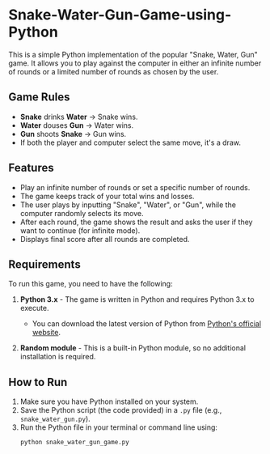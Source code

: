 # Snake-Water-Gun-Game-using-Python

This is a simple Python implementation of the popular "Snake, Water, Gun" game. It allows you to play against the computer in either an infinite number of rounds or a limited number of rounds as chosen by the user.

## Game Rules
- **Snake** drinks **Water** → Snake wins.
- **Water** douses **Gun** → Water wins.
- **Gun** shoots **Snake** → Gun wins.
- If both the player and computer select the same move, it's a draw.

## Features
- Play an infinite number of rounds or set a specific number of rounds.
- The game keeps track of your total wins and losses.
- The user plays by inputting "Snake", "Water", or "Gun", while the computer randomly selects its move.
- After each round, the game shows the result and asks the user if they want to continue (for infinite mode).
- Displays final score after all rounds are completed.

## Requirements

To run this game, you need to have the following:

1. **Python 3.x** - The game is written in Python and requires Python 3.x to execute.
   - You can download the latest version of Python from [Python's official website](https://www.python.org/).
   
2. **Random module** - This is a built-in Python module, so no additional installation is required.

## How to Run

1. Make sure you have Python installed on your system.
2. Save the Python script (the code provided) in a `.py` file (e.g., `snake_water_gun.py`).
3. Run the Python file in your terminal or command line using:
   ```bash
   python snake_water_gun_game.py
